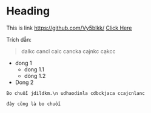 # Heading


This is link
https://github.com/Vy5blkk/
[Click Here](https://github.com/Vy5blkk/)


Trích dẫn:
> dalkc cancl calc cancka cajnkc cạkcc

- dong 1
  - dong 1.1
  - dòng 1.2
- Dong 2

`Bo chuỗi
jdildkm.\n
udhaodinla
cdbckjaca
ccajcnlanc`

```đây cũng là bo chuỗi```